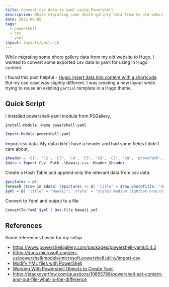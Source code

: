 ```yaml
---
title: Convert csv data to yaml using Powershell
description: While migrating some photo gallery data from my old website to Hugo, I wanted to convert some exported csv data to yaml for using in Hugo content.
date: 2022-06-05
tags:
  - powershell
  - csv
  - yaml
layout: layouts/post.njk
---
```


While migrating some photo gallery data from my old website to Hugo, I wanted to convert some exported csv data to yaml for using in Hugo content.

I found this post helpful - [Hugo: Insert data into content with a shortcode](https://input.sh/hugo-data-into-content-with-a-shortcode/). But my use case was slightly different. I was creating a new layout while trying to reuse an existing `partial` template in a Hugo theme.

## Quick Script

I installed powershell-yaml module from PSGallery.

```powershell
Install-Module -Name powershell-yaml

Import-Module powershell-yaml
```

Import csv data. My data didn't have a header and had some fields I didn't care about.

```powershell
$header = 'C1', 'C2', 'C3', 'C4', 'C5', 'C6', 'C7', 'C8', 'photoPath', 'photoDate', 'photoTitle', 'photoDescription', 'C13'
$data = Import-Csv -Path .\hawaii.csv -Header $header
```

Create a Hash Table and append only the relevant data from csv data.

```powershell
$pictures = @()
foreach ($row in $data) {$pictures += @{ 'title' = $row.photoTitle; 'description' = $row.photoDescription; 'image' = $row.photoPath; 'thumb' = $row.photoPath;}}
$yml = @{ 'title' = "Hawaii"; 'style' = "style1 medium lightbox onscroll-fade-in"; 'content' = "<em>Dec 2021. Oahu, HI, USA.</em>"; 'pictures' = $pictures}
```

Convert to Yaml and output to a file

```powershell
ConvertTo-Yaml $yml | Out-File hawaii.yml
```

## References

Some references I used for my setup

+ <https://www.powershellgallery.com/packages/powershell-yaml/0.4.2>
+ <https://docs.microsoft.com/en-us/powershell/module/microsoft.powershell.utility/import-csv>
+ [Modify YML files with PowerShell](https://mjc.si/2020/10/08/modify-yml-files-with-powershell/)
+ [Working With Powershell Objects to Create Yaml](https://dev.to/sheldonhull/working-with-powershell-objects-to-create-yaml-2kp0)
+ <https://stackoverflow.com/questions/10655788/powershell-set-content-and-out-file-what-is-the-difference>
